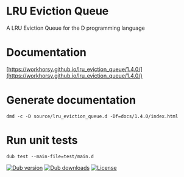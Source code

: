 # LRU Eviction Queue
A LRU Eviction Queue for the D programming language

# Documentation

[https://workhorsy.github.io/lru_eviction_queue/1.4.0/](https://workhorsy.github.io/lru_eviction_queue/1.4.0/)

# Generate documentation

```
dmd -c -D source/lru_eviction_queue.d -Df=docs/1.4.0/index.html
```

# Run unit tests

```
dub test --main-file=test/main.d
```

[![Dub version](https://img.shields.io/dub/v/lru_eviction_queue.svg)](https://code.dlang.org/packages/lru_eviction_queue)
[![Dub downloads](https://img.shields.io/dub/dt/lru_eviction_queue.svg)](https://code.dlang.org/packages/lru_eviction_queue)
[![License](https://img.shields.io/badge/license-BSL_1.0-blue.svg)](https://raw.githubusercontent.com/workhorsy/lru_eviction_queue/master/LICENSE)
